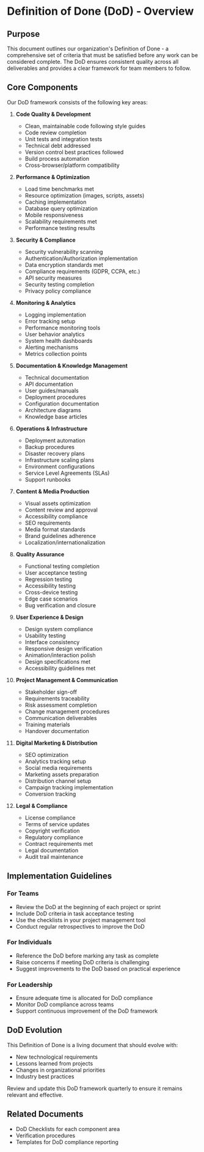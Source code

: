 # Definition of Done (DoD) - Overview

## Purpose
This document outlines our organization's Definition of Done - a comprehensive set of criteria that must be satisfied before any work can be considered complete. The DoD ensures consistent quality across all deliverables and provides a clear framework for team members to follow.

## Core Components
Our DoD framework consists of the following key areas:

1. **Code Quality & Development**
   - Clean, maintainable code following style guides
   - Code review completion
   - Unit tests and integration tests
   - Technical debt addressed
   - Version control best practices followed
   - Build process automation
   - Cross-browser/platform compatibility

2. **Performance & Optimization**
   - Load time benchmarks met
   - Resource optimization (images, scripts, assets)
   - Caching implementation
   - Database query optimization
   - Mobile responsiveness
   - Scalability requirements met
   - Performance testing results

3. **Security & Compliance**
   - Security vulnerability scanning
   - Authentication/Authorization implementation
   - Data encryption standards met
   - Compliance requirements (GDPR, CCPA, etc.)
   - API security measures
   - Security testing completion
   - Privacy policy compliance

4. **Monitoring & Analytics**
   - Logging implementation
   - Error tracking setup
   - Performance monitoring tools
   - User behavior analytics
   - System health dashboards
   - Alerting mechanisms
   - Metrics collection points

5. **Documentation & Knowledge Management**
   - Technical documentation
   - API documentation
   - User guides/manuals
   - Deployment procedures
   - Configuration documentation
   - Architecture diagrams
   - Knowledge base articles

6. **Operations & Infrastructure**
   - Deployment automation
   - Backup procedures
   - Disaster recovery plans
   - Infrastructure scaling plans
   - Environment configurations
   - Service Level Agreements (SLAs)
   - Support runbooks

7. **Content & Media Production**
   - Visual assets optimization
   - Content review and approval
   - Accessibility compliance
   - SEO requirements
   - Media format standards
   - Brand guidelines adherence
   - Localization/internationalization

8. **Quality Assurance**
   - Functional testing completion
   - User acceptance testing
   - Regression testing
   - Accessibility testing
   - Cross-device testing
   - Edge case scenarios
   - Bug verification and closure

9. **User Experience & Design**
   - Design system compliance
   - Usability testing
   - Interface consistency
   - Responsive design verification
   - Animation/interaction polish
   - Design specifications met
   - Accessibility guidelines met

10. **Project Management & Communication**
    - Stakeholder sign-off
    - Requirements traceability
    - Risk assessment completion
    - Change management procedures
    - Communication deliverables
    - Training materials
    - Handover documentation

11. **Digital Marketing & Distribution**
    - SEO optimization
    - Analytics tracking setup
    - Social media requirements
    - Marketing assets preparation
    - Distribution channel setup
    - Campaign tracking implementation
    - Conversion tracking

12. **Legal & Compliance**
    - License compliance
    - Terms of service updates
    - Copyright verification
    - Regulatory compliance
    - Contract requirements met
    - Legal documentation
    - Audit trail maintenance

## Implementation Guidelines

### For Teams
- Review the DoD at the beginning of each project or sprint
- Include DoD criteria in task acceptance testing
- Use the checklists in your project management tool
- Conduct regular retrospectives to improve the DoD

### For Individuals
- Reference the DoD before marking any task as complete
- Raise concerns if meeting DoD criteria is challenging
- Suggest improvements to the DoD based on practical experience

### For Leadership
- Ensure adequate time is allocated for DoD compliance
- Monitor DoD compliance across teams
- Support continuous improvement of the DoD framework

## DoD Evolution
This Definition of Done is a living document that should evolve with:
- New technological requirements
- Lessons learned from projects
- Changes in organizational priorities
- Industry best practices

Review and update this DoD framework quarterly to ensure it remains relevant and effective.

## Related Documents
- DoD Checklists for each component area
- Verification procedures
- Templates for DoD compliance reporting